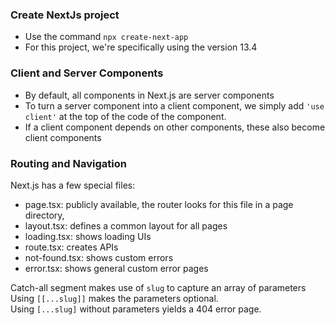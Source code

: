 ### Create NextJs project  
- Use the command ```npx create-next-app```
- For this project, we're specifically using the version 13.4  

### Client and Server Components
- By default, all components in Next.js are server components
- To turn a server component into a client component, we simply
add ```'use client'``` at the top of the code of the component.
- If a client component depends on other components, these also become client components 

### Routing and Navigation  

Next.js has a few special files:  
- page.tsx: publicly available, the router looks for this file in a page directory,
- layout.tsx: defines a common layout for all pages
- loading.tsx: shows loading UIs
- route.tsx: creates APIs
- not-found.tsx: shows custom errors
- error.tsx: shows general custom error pages

Catch-all segment makes use of ```slug``` to capture an array of parameters  
Using ```[[...slug]]``` makes the parameters optional.  
Using ```[...slug]``` without parameters yields a 404 error page.